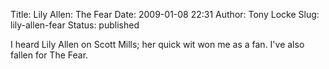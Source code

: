 Title: Lily Allen: The Fear
Date: 2009-01-08 22:31
Author: Tony Locke
Slug: lily-allen-fear
Status: published

I heard Lily Allen on Scott Mills; her quick wit won me as a fan. I've also fallen for The Fear.
